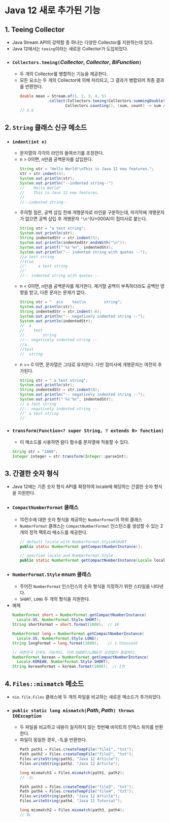 # **Java 12 새로 추가된 기능**
## **1. Teeing Collector**
- Java Stream API의 강력함 중 하나는 다양한 Collector를 지원하는데 있다.
- Java 12에서는 `teeing`이라는 새로운 Collector가 도입되었다.
- ### `Collectors.teeing(`*Collector*, *Collector*, *BiFunction*`)`
  - 두 개의 Collector를 병합하는 기능을 제공한다.
  - 모든 요소는 두 개의 Collector에 의해 처리되고, 그 결과가 병합되어 최종 결과를 반환한다.
    ~~~java
    double mean = Stream.of(1, 2, 3, 4, 5)
				.collect(Collectors.teeing(Collectors.summingDouble(i -> i), 
						Collectors.counting(), (sum, count) -> sum / count));
    // 3.0
    ~~~
## **2. `String` 클래스 신규 메소드**
- ### `indent(int n)`
  - 문자열의 각각의 라인의 들여쓰기를 조정한다.
  - n > 0이면, n만큼 공백문자를 삽입한다.
    ~~~java
    String str = "Hello World!\nThis is Java 12 new features.";
    str = str.indent(4);
    System.out.println(str);
    System.out.println("--indented string--")
    //    Hello World!
    //    This is Java 12 new features.
    //
    //--indented string--
    ~~~
  - 주의할 점은, 공백 삽입 전에 개행문자로 라인을 구분하는데, 마지막에 개행문자가 없으면 공백 삽입 후 개행문자 `"\n"`(U+000A)이 접미사로 붙는다.
    ~~~java
    String str = "a test string";
    System.out.println(str);
    String indentedStr = str.indent(5);
    System.out.println(indentedStr.endsWith("\n"));
    System.out.printf("'%s'%n", indentedStr);
    System.out.println("-- indented string with quotes --");
    //a test string
    //true
    //'     a test string
    //'
    //-- indented string with quotes --
    ~~~
  - n < 0이면, n만큼 공백문자를 제거한다. 제거할 공백이 부족하더라도 공백만 영향을 받고, 다른 문자는 문제가 없다.
    ~~~java
    String str = "  a\n    test\n        string";
    System.out.println(str);
    String indentedStr = str.indent(-6);
    System.out.println("-- negatively indented string --");
    System.out.println(indentedStr);
    //  a
    //    test
    //        string
    //-- negatively indented string --
    //a
    //test
    //  string
    ~~~
  - n == 0 이면, 문자열은 그대로 유지한다. 다만 접미사에 개행문자는 여전히 추가된다.
    ~~~java
    String str = " a test string";
    System.out.println(str);
    String indentedStr = str.indent(0);
    System.out.println("-- negatively indented string --");
    System.out.printf("'%s'%n", indentedStr);
    // a test string
    //-- negatively indented string --
    //' a test string
    //'
    ~~~
- ### `transform(Function<? super String, ? extends R> function)`
  - 이 메소드를 사용하면 람다 함수를 문자열에 적용할 수 있다.
  ~~~java
  String str = "1000";
  Integer integer = str.transform(Integer::parseInt);
  ~~~
## **3. 간결한 숫자 형식**
- Java 12에는 기존 숫자 형식 API를 확장하여 locale에 해당하는 간결한 숫자 형식을 지원한다.
- ### `CompactNumberFormat` 클래스
  - 10진수에 대한 숫자 형식을 제공하는 `NumberFormat`의 하위 클래스
  - `NumberFormat` 클래스는 `CompactNumberFormat` 인스턴스를 생성할 수 있는 2개의 정적 팩토리 메소드를 제공한다.
    ~~~java
    // default locale with NumberFormat.Style#SHoRT
    public static NumberFormat getCompactNumberInstance();

    // specfied locale and NumberFormat.Style
    public static NumberFormat getCompactNumberInstance(Locale locale, NumberFormat.Style formatStyle);
    ~~~
- ### `NumberFormat.Style` enum 클래스
  - 주어진 `NumberFormat` 인스턴스의 숫자 형식을 지정하기 위한 스타일을 나타낸다.
  - `SHORT`, `LONG` 두 개의 형식을 지원한다.
- 예제
  ~~~java
  NumberFormat short = NumberFormat.getCompactNumberInstance(
    Locale.US, NumberFormat.Style.SHORT);
  String shortFormat = short.format(1000);  // 1K

  NumberFormat long = NumberFormat.getCompactNumberInstance(
    Locale.US, NumberFormat.Style.LONG);
  String longFormat = long.format(1000);    // 1 thousand

  // 대한민국 단위도 가능하다. 다만 SHORT/LONG이 상관없이 동일하다.
  NumberFormat korean = NumberFormat.getCompactNumberInstance(
    Locale.KOREAN, NumberFormat.Style.SHORT);
  String koreanFormat = korean.format(1000);  // 1천
  ~~~
## **4. `Files::mismatch` 메소드**
- `nio.file.Files` 클래스에 두 개의 파일을 비교하는 새로운 메소드가 추가되었다.
- ### `public static long mismatch(`*Path*, *Path*`) throws IOException`
  - 두 파일을 비교하고 내용이 일치하지 않는 첫번째 바이트의 인덱스 위치를 반환한다.
  - 파일이 동일한 경우, -1L을 반환한다.
    ~~~java
    Path path1 = Files.createTempFile("file1", "txt");
    Path path2 = Files.createTempFile("file2", "txt");
    Files.writeString(path1, "Java 12 Article");
    Files.writeString(path2, "Java 12 Article");

    long mismatch1 = Files.mismatch(path1, path2);
    // -1L

    Path path3 = Files.createTempFile("file3", "txt");
    Path path4 = Files.createTempFile("file4", "txt");
    Files.writeString(path3, "Java 12 Article");
    Files.writeString(path4, "Java 12 Tutorial");

    long mismatch2 = Files.mismatch(path3, path4);
    // 8L
    ~~~